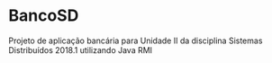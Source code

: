# BancoSD
Projeto de aplicação bancária para Unidade II da disciplina Sistemas Distribuídos 2018.1 utilizando Java RMI

